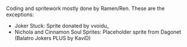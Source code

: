 Coding and spritework mostly done by Ramen/Ren. These are the exceptions:
- Joker Stuck: Sprite donated by vvoidu_
- Nichola and Cinnamon Soul Sprites: Placeholder sprite from Dagonet (Balatro Jokers PLUS by KaviD)
